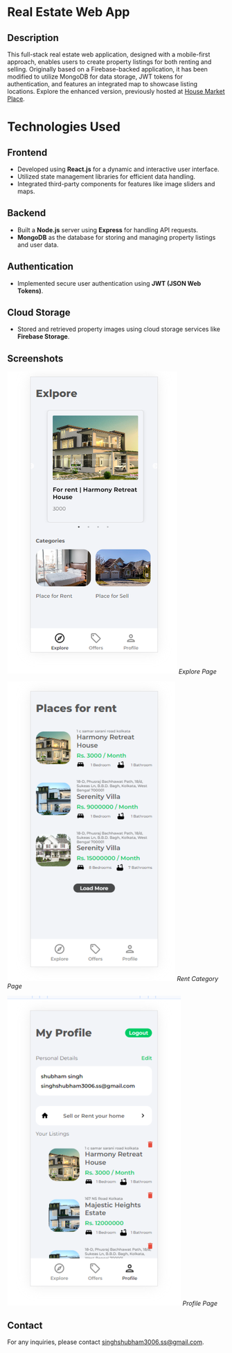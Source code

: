# Real Estate Web App

## Description

This full-stack real estate web application, designed with a mobile-first approach, enables users to create property listings for both renting and selling. Originally based on a Firebase-backed application, it has been modified to utilize MongoDB for data storage, JWT tokens for authentication, and features an integrated map to showcase listing locations. Explore the enhanced version, previously hosted at [House Market Place](https://house-market-place-lilac.vercel.app/).

# Technologies Used

## Frontend

- Developed using **React.js** for a dynamic and interactive user interface.
- Utilized state management libraries for efficient data handling.
- Integrated third-party components for features like image sliders and maps.

## Backend

- Built a **Node.js** server using **Express** for handling API requests.
- **MongoDB** as the database for storing and managing property listings and user data.

## Authentication

- Implemented secure user authentication using **JWT (JSON Web Tokens)**.

## Cloud Storage

- Stored and retrieved property images using cloud storage services like **Firebase Storage**.


## Screenshots

![Screenshot 1](/Screenshots/1.png)
*Explore Page*

![Screenshot 2](/Screenshots/2.png)
*Rent Category Page*

![Screenshot 3](/Screenshots/3.png)
*Profile Page*

<!-- Add more screenshots and captions as needed -->

## Contact

For any inquiries, please contact [singhshubham3006.ss@gmail.com](mailto:your-singhshubham3006.ss@gmail.com).
